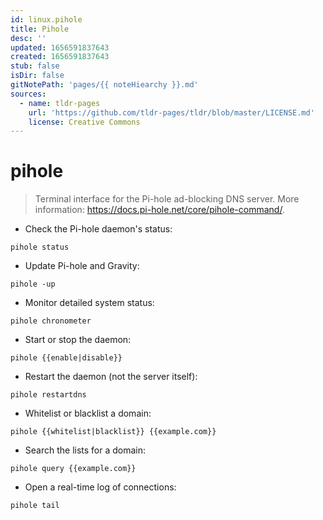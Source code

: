 ```yaml
---
id: linux.pihole
title: Pihole
desc: ''
updated: 1656591837643
created: 1656591837643
stub: false
isDir: false
gitNotePath: 'pages/{{ noteHiearchy }}.md'
sources:
  - name: tldr-pages
    url: 'https://github.com/tldr-pages/tldr/blob/master/LICENSE.md'
    license: Creative Commons
---
```

# pihole

> Terminal interface for the Pi-hole ad-blocking DNS server.
> More information: <https://docs.pi-hole.net/core/pihole-command/>.

- Check the Pi-hole daemon's status:

`pihole status`

- Update Pi-hole and Gravity:

`pihole -up`

- Monitor detailed system status:

`pihole chronometer`

- Start or stop the daemon:

`pihole {{enable|disable}}`

- Restart the daemon (not the server itself):

`pihole restartdns`

- Whitelist or blacklist a domain:

`pihole {{whitelist|blacklist}} {{example.com}}`

- Search the lists for a domain:

`pihole query {{example.com}}`

- Open a real-time log of connections:

`pihole tail`

